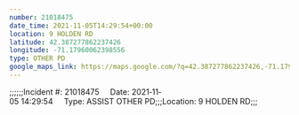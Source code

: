 ```yaml
---
number: 21018475
date_time: 2021-11-05T14:29:54+00:00
location: 9 HOLDEN RD
latitude: 42.387277862237426
longitude: -71.17960062398556
type: OTHER PD
google_maps_link: https://maps.google.com/?q=42.387277862237426,-71.17960062398556
---
```


;;;;;;Incident #: 21018475     Date: 2021‐11‐05 14:29:54     Type: ASSIST OTHER PD;;;Location: 9 HOLDEN RD;;;
